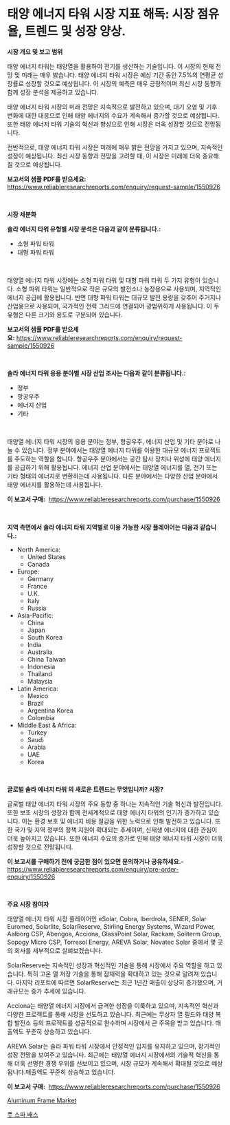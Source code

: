 <p><h1>태양 에너지 타워 시장 지표 해독: 시장 점유율, 트렌드 및 성장 양상.</h1></p><p><strong>시장 개요 및 보고 범위</strong></p>
<p><p>태양 에너지 타워는 태양열을 활용하여 전기를 생산하는 기술입니다. 이 시장의 현재 전망 및 미래는 매우 밝습니다. 태양 에너지 타워 시장은 예상 기간 동안 7.5%의 연평균 성장률로 성장할 것으로 예상됩니다. 이 시장의 예측은 매우 긍정적이며 최신 시장 동향과 함께 성장 분석을 제공하고 있습니다.</p><p>태양 에너지 타워 시장의 미래 전망은 지속적으로 발전하고 있으며, 대기 오염 및 기후 변화에 대한 대응으로 인해 태양 에너지의 수요가 계속해서 증가할 것으로 예상됩니다. 또한 태양 에너지 타워 기술의 혁신과 향상으로 인해 시장은 더욱 성장할 것으로 전망됩니다.</p><p>전반적으로, 태양 에너지 타워 시장은 미래에 매우 밝은 전망을 가지고 있으며, 지속적인 성장이 예상됩니다. 최신 시장 동향과 전망을 고려할 때, 이 시장은 미래에 더욱 중요해질 것으로 예상됩니다.</p></p>
<p><strong>보고서의 샘플 PDF를 받으세요:</strong> <a href="https://www.reliableresearchreports.com/enquiry/request-sample/1550926">https://www.reliableresearchreports.com/enquiry/request-sample/1550926</a></p>
<p>&nbsp;</p>
<p><strong>시장 세분화</strong></p>
<p><strong>솔라 에너지 타워 유형별 시장 분석은 다음과 같이 분류됩니다.:</strong></p>
<p><ul><li>소형 파워 타워</li><li>대형 파워 타워</li></ul></p>
<p>&nbsp;</p>
<p><p>태양열 에너지 타워 시장에는 소형 파워 타워 및 대형 파워 타워 두 가지 유형이 있습니다. 소형 파워 타워는 일반적으로 작은 규모의 발전소나 농장용으로 사용되며, 지역적인 에너지 공급에 활용됩니다. 반면 대형 파워 타워는 대규모 발전 용량을 갖추어 주거지나 산업용으로 사용되며, 국가적인 전력 그리드에 연결되어 광범위하게 사용됩니다. 이 두 유형은 다른 크기와 용도로 구분되어 있습니다.</p></p>
<p><strong>보고서의 샘플 PDF를 받으세요:</strong>&nbsp;<a href="https://www.reliableresearchreports.com/enquiry/request-sample/1550926">https://www.reliableresearchreports.com/enquiry/request-sample/1550926</a></p>
<p>&nbsp;</p>
<p><strong> 솔라 에너지 타워 응용 분야별 시장 산업 조사는 다음과 같이 분류됩니다.:</strong></p>
<p><ul><li>정부</li><li>항공우주</li><li>에너지 산업</li><li>기타</li></ul></p>
<p>&nbsp;</p>
<p><p>태양열 에너지 타워 시장의 응용 분야는 정부, 항공우주, 에너지 산업 및 기타 분야로 나눌 수 있습니다. 정부 분야에서는 태양열 에너지 타워를 이용한 대규모 에너지 프로젝트를 주도하는 역할을 합니다. 항공우주 분야에서는 공간 탐사 장치나 위성에 태양 에너지를 공급하기 위해 활용됩니다. 에너지 산업 분야에서는 태양열 에너지를 열, 전기 또는 기타 형태의 에너지로 변환하는데 사용됩니다. 다른 분야에서는 다양한 산업 분야에서 태양 에너지를 활용하는데 사용됩니다.</p></p>
<p><strong>이 보고서 구매:</strong>&nbsp; <a href="https://www.reliableresearchreports.com/purchase/1550926">https://www.reliableresearchreports.com/purchase/1550926</a></p>
<p>&nbsp;</p>
<p><strong>지역 측면에서 솔라 에너지 타워 지역별로 이용 가능한 시장 플레이어는 다음과 같습니다.:</strong></p>
<p><ul>
    <li>
        North America:
        <ul>
            <li>United States</li>
            <li>Canada</li>
        </ul>
    </li>
    <li>
        Europe:
        <ul>
            <li>Germany</li>
            <li>France</li>
            <li>U.K.</li>
            <li>Italy</li>
            <li>Russia</li>
        </ul>
    </li>
    <li>
        Asia-Pacific:
        <ul>
            <li>China</li>
            <li>Japan</li>
            <li>South Korea</li>
            <li>India</li>
            <li>Australia</li>
            <li>China Taiwan</li>
            <li>Indonesia</li>
            <li>Thailand</li>
            <li>Malaysia</li>
        </ul>
    </li>
    <li>
        Latin America:
        <ul>
            <li>Mexico</li>
            <li>Brazil</li>
            <li>Argentina Korea</li>
            <li>Colombia</li>
        </ul>
    </li>
    <li>
        Middle East & Africa:
        <ul>
            <li>Turkey</li>
            <li>Saudi</li>
            <li>Arabia</li>
            <li>UAE</li>
            <li>Korea</li>
        </ul>
    </li>
    </ul></p>
<p>&nbsp;</p>
<p><strong>글로벌 솔라 에너지 타워 의 새로운 트렌드는 무엇입니까? 시장?</strong></p>
<p><p>글로벌 태양 에너지 타워 시장의 주요 동향 중 하나는 지속적인 기술 혁신과 발전입니다. 또한 보조 시장의 성장과 함께 전세계적으로 태양 에너지 타워의 인기가 증가하고 있습니다. 이는 환경 보호 및 에너지 비용 절감을 위한 노력으로 인해 발전하고 있습니다. 또한 국가 및 지역 정부의 정책 지원이 확대되는 추세이며, 신재생 에너지에 대한 관심이 더욱 높아지고 있습니다. 또한 에너지 수요의 증가로 인해 태양 에너지 타워 시장이 더욱 성장할 것으로 전망됩니다.</p></p>
<p><strong>이 보고서를 구매하기 전에 궁금한 점이 있으면 문의하거나 공유하세요.</strong>- <a href="https://www.reliableresearchreports.com/enquiry/pre-order-enquiry/1550926">https://www.reliableresearchreports.com/enquiry/pre-order-enquiry/1550926</a></p>
<p>&nbsp;</p>
<p><strong>주요 시장 참여자</strong></p>
<p><p>태양열 에너지 타워 시장 플레이어인 eSolar, Cobra, Iberdrola, SENER, Solar Euromed, Solarlite, SolarReserve, Stirling Energy Systems, Wizard Power, Aalborg CSP, Abengoa, Acciona, GlassPoint Solar, Rackam, Soliterm Group, Sopogy Micro CSP, Torresol Energy, AREVA Solar, Novatec Solar 중에서 몇 곳의 회사를 세부적으로 살펴보겠습니다. </p><p>SolarReserve는 지속적인 성장과 혁신적인 기술을 통해 시장에서 주요 역할을 하고 있습니다. 특히 고온 열 저장 기술을 통해 잠재력을 확대하고 있는 것으로 알려져 있습니다. 마지막 리포트에 따르면 SolarReserve는 최근 1년간 매출이 상당히 증가했으며, 거래규모는 증가 추세에 있습니다.</p><p>Acciona는 태양열 에너지 시장에서 급격한 성장을 이룩하고 있으며, 지속적인 혁신과 다양한 프로젝트를 통해 시장을 선도하고 있습니다. 최근에는 무상자 열 필드와 태양 복합 발전소 등의 프로젝트를 성공적으로 완수하며 시장에서 큰 주목을 받고 있습니다. 매출액도 꾸준히 상승하고 있습니다.</p><p>AREVA Solar는 솔라 파워 타워 시장에서 안정적인 입지를 유지하고 있으며, 장기적인 성장 전망을 보여주고 있습니다. 최근에는 태양열 에너지 시장에서의 기술적 혁신을 통해 더욱 선명한 경쟁 우위를 선보이고 있으며, 시장 규모가 계속해서 확대될 것으로 예상됩니다.매출액도 꾸준히 상승하고 있습니다.</p></p>
<p><strong>이 보고서 구매:</strong>&nbsp;&nbsp;<a href="https://www.reliableresearchreports.com/purchase/1550926">https://www.reliableresearchreports.com/purchase/1550926</a></p>
<p><p><a href="https://five-trouble-98a.notion.site/Aluminum-Frame-Market-Size-Reflecting-a-Forecast-Till-2031-Market-By-Type-By-Application-and-By-Ge-053083a91cc2489fa2dde262bc135089">Aluminum Frame Market</a></p><p><a href="https://github.com/idcefvhkdut6/Market-Research-Report-List-1/blob/main/82804926451.md">풋 스파 배스</a></p></p>
